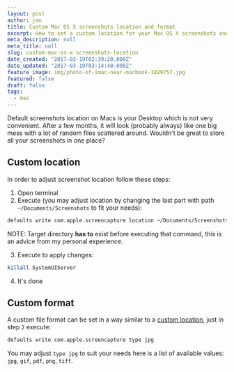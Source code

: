 ```yaml
---
layout: post
author: jan
title: Custom Mac OS X screenshots location and format
excerpt: How to set a custom location for your Mac OS X screenshots and how to select a custom format for your screenshots.
meta_description: null
meta_title: null
slug: custom-mac-os-x-screenshots-location
date_created: "2017-03-19T02:39:20.000Z"
date_updated: "2017-03-19T03:14:40.000Z"
feature_image: img/photo-of-imac-near-macbook-1029757.jpg
featured: false
draft: false
tags:
  - mac
---
```


Default screenshots location on Macs is your Desktop which is not very convenient. After a few months, it will look (probably always) like one big mess with a lot of random files scattered around. Wouldn't be great to store all your screenshots in one place?

## Custom location

In order to adjust screenshot location follow these steps:

1.  Open terminal
2.  Execute (you may adjust location by changing the last part with path `~/Documents/Screenshots` to fit your needs):

```bash
defaults write com.apple.screencapture location ~/Documents/Screenshots
```

NOTE: Target directory **has to** exist before executing that command, this is an advice from my personal experience.

3.  Execute to apply changes:

```bash
killall SystemUIServer
```

4.  It's done

## Custom format

A custom file format can be set in a way similar to a [custom location](#customlocation), just in step `2` execute:

```bash
defaults write com.apple.screencapture type jpg
```

You may adjust `type jpg` to suit your needs here is a list of available values: `jpg`, `gif`, `pdf`, `png`, `tiff`.

